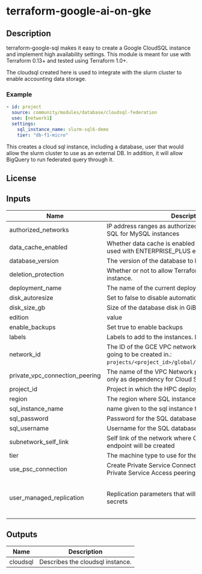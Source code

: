 # terraform-google-ai-on-gke

## Description

terraform-google-sql makes it easy to create a Google CloudSQL instance and
implement high availability settings. This module is meant for use with
Terraform 0.13+ and tested using Terraform 1.0+.

The cloudsql created here is used to integrate with the slurm cluster to enable
accounting data storage.

### Example

```yaml
- id: project
  source: community/modules/database/cloudsql-federation
  use: [network1]
  settings:
    sql_instance_name: slurm-sql6-demo
    tier: "db-f1-micro"
```

This creates a cloud sql instance, including a database, user that would allow
the slurm cluster to use as an external DB. In addition, it will allow BigQuery
to run federated query through it.

## License

<!-- BEGINNING OF PRE-COMMIT-TERRAFORM DOCS HOOK -->
## Inputs

| Name | Description | Type | Default | Required |
|------|-------------|------|---------|:--------:|
| authorized\_networks | IP address ranges as authorized networks of the Cloud SQL for MySQL instances | `list(string)` | `[]` | no |
| data\_cache\_enabled | Whether data cache is enabled for the instance. Can be used with ENTERPRISE\_PLUS edition. | `bool` | `false` | no |
| database\_version | The version of the database to be created. | `string` | `"MYSQL_5_7"` | no |
| deletion\_protection | Whether or not to allow Terraform to destroy the instance. | `string` | `false` | no |
| deployment\_name | The name of the current deployment | `string` | n/a | yes |
| disk\_autoresize | Set to false to disable automatic disk grow. | `bool` | `true` | no |
| disk\_size\_gb | Size of the database disk in GiB. | `number` | `null` | no |
| edition | value | `string` | `"ENTERPRISE"` | no |
| enable\_backups | Set true to enable backups | `bool` | `false` | no |
| labels | Labels to add to the instances. Key-value pairs. | `map(string)` | n/a | yes |
| network\_id | The ID of the GCE VPC network to which the instance is going to be created in.:<br>`projects/<project_id>/global/networks/<network_name>`" | `string` | n/a | yes |
| private\_vpc\_connection\_peering | The name of the VPC Network peering connection, used only as dependency for Cloud SQL creation. | `string` | `null` | no |
| project\_id | Project in which the HPC deployment will be created | `string` | n/a | yes |
| region | The region where SQL instance will be configured | `string` | n/a | yes |
| sql\_instance\_name | name given to the sql instance for ease of identificaion | `string` | n/a | yes |
| sql\_password | Password for the SQL database. | `any` | `null` | no |
| sql\_username | Username for the SQL database | `string` | `"slurm"` | no |
| subnetwork\_self\_link | Self link of the network where Cloud SQL instance PSC endpoint will be created | `string` | `null` | no |
| tier | The machine type to use for the SQL instance | `string` | n/a | yes |
| use\_psc\_connection | Create Private Service Connection instead of using Private Service Access peering | `bool` | `false` | no |
| user\_managed\_replication | Replication parameters that will be used for defined secrets | <pre>list(object({<br>    location     = string<br>    kms_key_name = optional(string)<br>  }))</pre> | `[]` | no |

## Outputs

| Name | Description |
|------|-------------|
| cloudsql | Describes the cloudsql instance. |

<!-- END OF PRE-COMMIT-TERRAFORM DOCS HOOK -->
